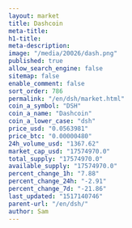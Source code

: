 ```yaml
---
layout: market
title: Dashcoin
meta-title: 
h1-title: 
meta-description: 
image: "/media/20026/dash.png"
published: true
allow_search_engine: false
sitemap: false
enable_comment: false
sort_order: 786
permalink: "/en/dsh/market.html"
coin_a_symbol: "DSH"
coin_a_name: "Dashcoin"
coin_a_lower_case: "dsh"
price_usd: "0.0563981"
price_btc: "0.00000480"
24h_volume_usd: "1367.62"
market_cap_usd: "17574970.0"
total_supply: "17574970.0"
available_supply: "17574970.0"
percent_change_1h: "7.88"
percent_change_24h: "-2.91"
percent_change_7d: "-21.86"
last_updated: "1517140746"
parent-url: "/en/dsh/"
author: Sam
---
```


